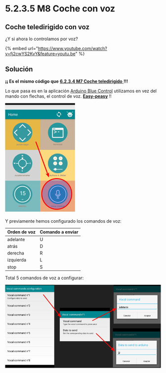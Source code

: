 # 5.2.3.5 M8 Coche con voz

## Coche teledirigido con voz

¿Y si ahora lo controlamos por voz?

{% embed url="https://www.youtube.com/watch?v=fj2cwYS2KvY&feature=youtu.be" %}

## Solución

**¡¡ Es el mismo código que** [**6.2.3.4 M7 Coche teledirigido** ](644-m7-coche-teledirigido.md)**!!!**

Lo que pasa es en la aplicación [Arduino Blue Control](../../../4.-comunicaciones/arduino_y_mvil/la_app.md) utilizamos en vez del mando con flechas, el control de voz. [**Easy-peasy**](http://www.wordreference.com/es/translation.asp?tranword=easy-peasy) !!

![](../../../.gitbook/assets/selection_019.png)

Y previamente hemos configurado los comandos de voz:

| Orden de voz | Comando a enviar |
| :--- | :--- |
| adelante | U |
| atrás | D |
| derecha | R |
| izquierda | L |
| stop | S |

Total 5 comandos de voz a configurar:

![](../../../.gitbook/assets/selection_020.png)


